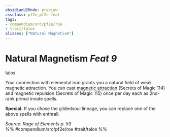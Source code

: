 ```yaml
---
obsidianUIMode: preview
cssclass: pf2e,pf2e-feat
tags:
- compendium/src/pf2e/roe
- trait/talos
aliases: ["Natural Magnetism"]
---
```

# Natural Magnetism  *Feat 9*  
talos  


Your connection with elemental iron grants you a natural field of weak magnetic attraction. You can cast [magnetic attraction](compendium/spells/magnetic-attraction-som.md) (Secrets of Magic 114) and magnetic repulsion (Secrets of Magic 115) once per day each as 2nd-rank primal innate spells.

**Special.** If you chose the gildedsoul lineage, you can replace one of the above spells with enthrall.

*Source: Rage of Elements p. 53*  
%% #compendium/src/pf2e/roe #trait/talos %%